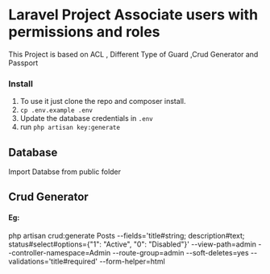# Laravel Project Associate users with permissions and roles
This Project is based on ACL , Different Type of Guard ,Crud Generator and Passport
### Install
1. To use it just clone the repo and composer install.
2. `cp .env.example .env`
3. Update the database credentials in `.env`
4. run `php artisan key:generate`

## Database
Import Databse from public folder
## Crud Generator
#### Eg:
php artisan crud:generate Posts --fields='title#string; description#text; status#select#options={"1": "Active", "0": "Disabled"}'  --view-path=admin --controller-namespace=Admin --route-group=admin --soft-deletes=yes --validations='title#required' --form-helper=html
